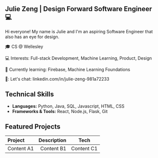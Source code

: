 ## Julie Zeng | Design Forward Software Engineer 💻

<!--
**juliez8/juliez8** is a ✨ _special_ ✨ repository because its `README.md` (this file) appears on your GitHub profile.

Here are some ideas to get you started:

- 🔭 I’m currently working on ...
- 🌱 I’m currently learning ...
- 👯 I’m looking to collaborate on ...
- 🤔 I’m looking for help with ...
- 💬 Ask me about ...
- 📫 How to reach me: ...
- 😄 Pronouns: ...
- ⚡ Fun fact: ...
-->

Hi everyone! My name is Julie and I'm an aspiring Software Engineer that also has an eye for design. 

🎓 CS @ Wellesley 

💻 Interests: Full-stack Development, Machine Learning, Product, Design

🌱 Currently learning: Firebase, Machine Learning Foundations

💌: Let's chat: linkedin.com/in/julie-zeng-981a72233

## Technical Skills 

- **Languages:** Python, Java, SQL, Javascript, HTML, CSS
- **Frameworks & Tools:** React, Node.js, Flask, Git

## Featured Projects 

| Project | Description | Tech |
| :------- | --------: | :------: |
| Content A1 | Content B1 | Content C1 |


